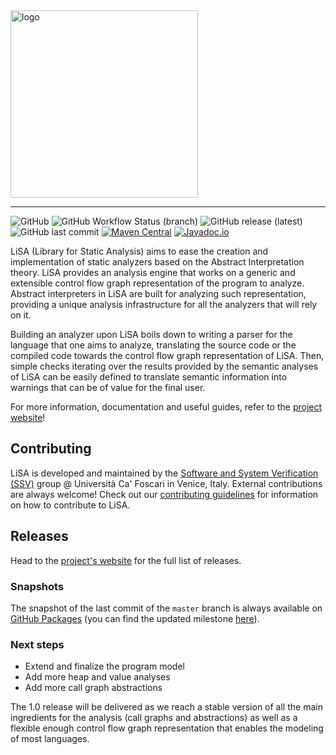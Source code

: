 <img src="logo.png" alt="logo" width="300"/>

---

![GitHub](https://img.shields.io/github/license/UniVE-SSV/lisa?color=brightgreen)
![GitHub Workflow Status (branch)](https://img.shields.io/github/workflow/status/UniVE-SSV/lisa/Gradle%20Build/master)
![GitHub release (latest)](https://img.shields.io/github/v/release/UniVE-SSV/lisa?display_name=release&color=brightgreen)
![GitHub last commit](https://img.shields.io/github/last-commit/UniVE-SSV/lisa)
[![Maven Central](https://img.shields.io/maven-central/v/com.github.unive-ssv/lisa-sdk?color=brightgreen)](https://search.maven.org/artifact/com.github.unive-ssv/lisa-sdk)
[![Javadoc.io](https://javadoc.io/badge2/com.github.unive-ssv/lisa-sdk/javadoc.svg)](https://javadoc.io/doc/com.github.unive-ssv/lisa-sdk)

LiSA (Library for Static Analysis) aims to ease the creation and implementation of static analyzers based on the Abstract Interpretation theory.
LiSA provides an analysis engine that works on a generic and extensible control flow graph representation of the program to analyze. Abstract interpreters in LiSA are built 
for analyzing such representation, providing a unique analysis infrastructure for all the analyzers that will rely on it.

Building an analyzer upon LiSA boils down to writing a parser for the language that one aims to analyze, translating the source code or the compiled code towards 
the control flow graph representation of LiSA. Then, simple checks iterating over the results provided by the semantic analyses of LiSA can be easily defined to translate 
semantic information into warnings that can be of value for the final user. 

For more information, documentation and useful guides, refer to the [project website](https://unive-ssv.github.io/lisa/)!

## Contributing 

LiSA is developed and maintained by the [Software and System Verification (SSV)](https://ssv.dais.unive.it/) group @ Università Ca' Foscari in Venice, Italy. 
External contributions are always welcome! Check out our [contributing guidelines](./CONTRIBUTING.md) for information on how to contribute to LiSA.

## Releases

Head to the [project's website](https://unive-ssv.github.io/lisa/releases/) for the full list of releases. 

### Snapshots

The snapshot of the last commit of the `master` branch is always available on [GitHub Packages](https://github.com/orgs/UniVE-SSV/packages?repo_name=lisa) (you can find the updated milestone [here](https://github.com/UniVE-SSV/lisa/releases/tag/latest)).

### Next steps

* Extend and finalize the program model
* Add more heap and value analyses
* Add more call graph abstractions

The 1.0 release will be delivered as we reach a stable version of all the main ingredients for the analysis (call graphs and abstractions) as well as a flexible enough control flow graph representation that enables the modeling of most languages.
